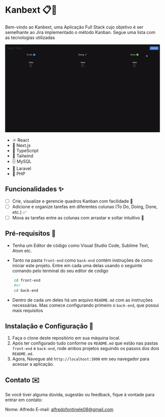 # Kanbext 📋🎯

Bem-vindo ao Kanbext, uma Aplicação Full Stack cujo objetivo é ser semelhante ao Jira implementado o método Kanban. Segue uma lista com as tecnologias utilizadas

<p align="center">
    <img src="./front-end/src/assets/project.gif" />
</p>

-   ⚛️ React
-   🔲 Next.js
-   🔵 TypeScript
-   💠 Tailwind
-   🗄️ MySQL
-   🔶 Laravel
-   🐘 PHP

## Funcionalidades ✨

-   [ ] Crie, visualize e gerencie quadros Kanban com facilidade 📝
-   [ ] Adicione e organize tarefas em diferentes colunas (To Do, Doing, Done, etc.) ✅
-   [ ] Mova as tarefas entre as colunas com arrastar e soltar intuitivo 🔄

## Pré-requisitos 🚀

-   Tenha um Editor de código como Visual Studio Code, Sublime Text, Atom etc.

-   Tanto na pasta `front-end` como `back-end` contém instruções de como iniciar este projeto. Entre em cada uma delas usando o seguinte comando pelo terminal do seu editor de código

```bash
    cd front-end
    #or
    cd back-end
```

-   Dentro de cada um deles há um arquivo `README.md` com as instruções necessárias. Mas comece configurando primeiro o `back-end`, que possui mais requisitos

## Instalação e Configuração 🔧

1. Faça o clone deste repositório em sua máquina local.
2. Após ter configurado tudo conforme os `README.md` que estão nas pastas `front-end` e `back-end`, rode ambos projetos seguindo os passos dos dois `README.md`.
3. Agora, Navegue até `http://localhost:3000` em seu navegador para acessar a aplicação.

## Contato ✉️

Se você tiver alguma dúvida, sugestão ou feedback, fique à vontade para entrar em contato:

Nome: Alfredo
E-mail: alfredofontinele08@gmail.com
